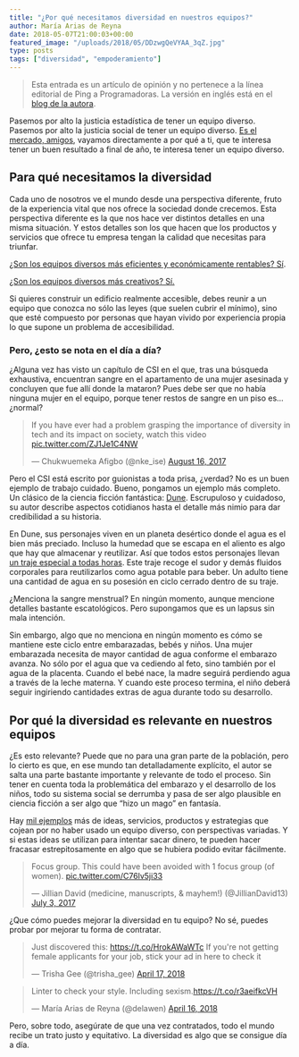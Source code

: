 ```yaml
---
title: "¿Por qué necesitamos diversidad en nuestros equipos?"
author: María Arias de Reyna
date: 2018-05-07T21:00:03+00:00
featured_image: "/uploads/2018/05/DDzwgQeVYAA_3qZ.jpg"
type: posts
tags: ["diversidad", "empoderamiento"]
---
```



> Esta entrada es un artículo de opinión y no pertenece a la línea editorial de Ping a Programadoras. La versión en inglés está en el [blog de la autora][1].

Pasemos por alto la justicia estadística de tener un equipo diverso. Pasemos por alto la justicia social de tener un equipo diverso. [Es el mercado, amigos][2], vayamos directamente a por qué a ti, que te interesa tener un buen resultado a final de año, te interesa tener un equipo diverso.

## Para qué necesitamos la diversidad

Cada uno de nosotros ve el mundo desde una perspectiva diferente, fruto de la experiencia vital que nos ofrece la sociedad donde crecemos. Esta perspectiva diferente es la que nos hace ver distintos detalles en una misma situación. Y estos detalles son los que hacen que los productos y servicios que ofrece tu empresa tengan la calidad que necesitas para triunfar.

[¿Son los equipos diversos más eficientes y económicamente rentables? Sí][3].

[¿Son los equipos diversos más creativos? Sí.][4]

Si quieres construir un edificio realmente accesible, debes reunir a un equipo que conozca no sólo las leyes (que suelen cubrir el mínimo), sino que esté compuesto por personas que hayan vivido por experiencia propia lo que supone un problema de accesibilidad.

### Pero, ¿esto se nota en el día a día?

¿Alguna vez has visto un capítulo de CSI en el que, tras una búsqueda exhaustiva, encuentran sangre en el apartamento de una mujer asesinada y concluyen que fue allí donde la mataron? Pues debe ser que no había ninguna mujer en el equipo, porque tener restos de sangre en un piso es&#8230; ¿normal?

<blockquote class="twitter-tweet" data-width="550" data-dnt="true">
  <p lang="en" dir="ltr">
    If you have ever had a problem grasping the importance of diversity in tech and its impact on society, watch this video <a href="https://t.co/ZJ1Je1C4NW">pic.twitter.com/ZJ1Je1C4NW</a>
  </p>
  
  <p>
    &mdash; Chukwuemeka Afigbo (@nke_ise) <a href="https://twitter.com/nke_ise/status/897756900753891328?ref_src=twsrc%5Etfw">August 16, 2017</a>
  </p>
</blockquote>



Pero el CSI está escrito por guionistas a toda prisa, ¿verdad? No es un buen ejemplo de trabajo cuidado. Bueno, pongamos un ejemplo más completo. Un clásico de la ciencia ficción fantástica: [Dune][5]. Escrupuloso y cuidadoso, su autor describe aspectos cotidianos hasta el detalle más nimio para dar credibilidad a su historia.

En Dune, sus personajes viven en un planeta desértico donde el agua es el bien más preciado. Incluso la humedad que se escapa en el aliento es algo que hay que almacenar y reutilizar. Así que todos estos personajes llevan [un traje especial a todas horas][6]. Este traje recoge el sudor y demás fluidos corporales para reutilizarlos como agua potable para beber. Un adulto tiene una cantidad de agua en su posesión en ciclo cerrado dentro de su traje.

¿Menciona la sangre menstrual? En ningún momento, aunque mencione detalles bastante escatológicos. Pero supongamos que es un lapsus sin mala intención.

Sin embargo, algo que no menciona en ningún momento es cómo se mantiene este ciclo entre embarazadas, bebés y niños. Una mujer embarazada necesita de mayor cantidad de agua conforme el embarazo avanza. No sólo por el agua que va cediendo al feto, sino también por el agua de la placenta. Cuando el bebé nace, la madre seguirá perdiendo agua a través de la leche materna. Y cuando este proceso termina, el niño deberá seguir ingiriendo cantidades extras de agua durante todo su desarrollo.

## Por qué la diversidad es relevante en nuestros equipos

¿Es esto relevante? Puede que no para una gran parte de la población, pero lo cierto es que, en ese mundo tan detalladamente explícito, el autor se salta una parte bastante importante y relevante de todo el proceso. Sin tener en cuenta toda la problemática del embarazo y el desarrollo de los niños, todo su sistema social se derrumba y pasa de ser algo plausible en ciencia ficción a ser algo que &#8220;hizo un mago&#8221; en fantasía.

Hay [mil ejemplos][7] más de ideas, servicios, productos y estrategias que cojean por no haber usado un equipo diverso, con perspectivas variadas. Y si estas ideas se utilizan para intentar sacar dinero, te pueden hacer fracasar estrepitosamente en algo que se hubiera podido evitar fácilmente.

<blockquote class="twitter-tweet" data-width="550" data-dnt="true">
  <p lang="en" dir="ltr">
    Focus group. This could have been avoided with 1 focus group (of women). <a href="https://t.co/C76lv5ji33">pic.twitter.com/C76lv5ji33</a>
  </p>
  
  <p>
    &mdash; Jillian David (medicine, manuscripts, & mayhem!) (@JillianDavid13) <a href="https://twitter.com/JillianDavid13/status/881844097505538048?ref_src=twsrc%5Etfw">July 3, 2017</a>
  </p>
</blockquote>



¿Que cómo puedes mejorar la diversidad en tu equipo? No sé, puedes probar por mejorar tu forma de contratar.

<blockquote class="twitter-tweet" data-width="550" data-dnt="true">
  <p lang="en" dir="ltr">
    Just discovered this: <a href="https://t.co/HrokAWaWTc">https://t.co/HrokAWaWTc</a> If you're not getting female applicants for your job, stick your ad in here to check it
  </p>
  
  <p>
    &mdash; Trisha Gee (@trisha_gee) <a href="https://twitter.com/trisha_gee/status/986261350207967232?ref_src=twsrc%5Etfw">April 17, 2018</a>
  </p>
</blockquote>



<blockquote class="twitter-tweet" data-width="550" data-dnt="true">
  <p lang="en" dir="ltr">
    Linter to check your style. Including sexism.<a href="https://t.co/r3aeifkcVH">https://t.co/r3aeifkcVH</a>
  </p>
  
  <p>
    &mdash; María Arias de Reyna (@delawen) <a href="https://twitter.com/delawen/status/985977351057170433?ref_src=twsrc%5Etfw">April 16, 2018</a>
  </p>
</blockquote>



Pero, sobre todo, asegúrate de que una vez contratados, todo el mundo recibe un trato justo y equitativo. La diversidad es algo que se consigue día a día.

 [1]: https://delawen.com/2018/05/why-do-we-need-diversity-on-our-teams/
 [2]: https://www.eldiario.es/zonacritica/mercado-amigo_6_727987215.html
 [3]: https://hbr.org/2017/03/teams-solve-problems-faster-when-theyre-more-cognitively-diverse
 [4]: https://www.mckinsey.com/business-functions/organization/our-insights/is-there-a-payoff-from-top-team-diversity
 [5]: https://es.wikipedia.org/wiki/Dune
 [6]: https://en.wikipedia.org/wiki/Fremen#Water_conservation
 [7]: https://blog.fitbit.com/female-health-tracking/
